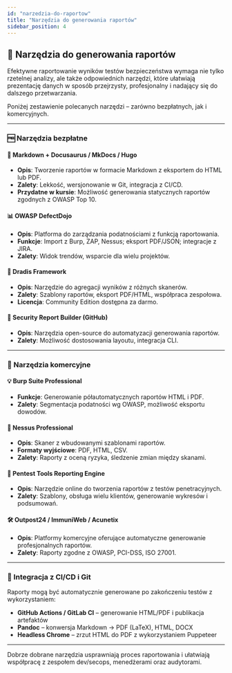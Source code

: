```yaml
---
id: "narzedzia-do-raportow"
title: "Narzędzia do generowania raportów"
sidebar_position: 4
---
```


## 🧰 Narzędzia do generowania raportów

Efektywne raportowanie wyników testów bezpieczeństwa wymaga nie tylko rzetelnej analizy, ale także odpowiednich narzędzi, które ułatwiają prezentację danych w sposób przejrzysty, profesjonalny i nadający się do dalszego przetwarzania.

Poniżej zestawienie polecanych narzędzi – zarówno bezpłatnych, jak i komercyjnych.

---

### 🆓 Narzędzia bezpłatne

#### 📝 **Markdown + Docusaurus / MkDocs / Hugo**

- **Opis**: Tworzenie raportów w formacie Markdown z eksportem do HTML lub PDF.
- **Zalety**: Lekkość, wersjonowanie w Git, integracja z CI/CD.
- **Przydatne w kursie**: Możliwość generowania statycznych raportów zgodnych z OWASP Top 10.

#### 📊 **OWASP DefectDojo**

- **Opis**: Platforma do zarządzania podatnościami z funkcją raportowania.
- **Funkcje**: Import z Burp, ZAP, Nessus; eksport PDF/JSON; integracje z JIRA.
- **Zalety**: Widok trendów, wsparcie dla wielu projektów.

#### 📄 **Dradis Framework**

- **Opis**: Narzędzie do agregacji wyników z różnych skanerów.
- **Zalety**: Szablony raportów, eksport PDF/HTML, współpraca zespołowa.
- **Licencja**: Community Edition dostępna za darmo.

#### 🐙 **Security Report Builder (GitHub)**

- **Opis**: Narzędzia open-source do automatyzacji generowania raportów.
- **Zalety**: Możliwość dostosowania layoutu, integracja CLI.

---

### 💼 Narzędzia komercyjne

#### 💡 **Burp Suite Professional**

- **Funkcje**: Generowanie półautomatycznych raportów HTML i PDF.
- **Zalety**: Segmentacja podatności wg OWASP, możliwość eksportu dowodów.

#### 🧠 **Nessus Professional**

- **Opis**: Skaner z wbudowanymi szablonami raportów.
- **Formaty wyjściowe**: PDF, HTML, CSV.
- **Zalety**: Raporty z oceną ryzyka, śledzenie zmian między skanami.

#### 📌 **Pentest Tools Reporting Engine**

- **Opis**: Narzędzie online do tworzenia raportów z testów penetracyjnych.
- **Zalety**: Szablony, obsługa wielu klientów, generowanie wykresów i podsumowań.

#### 🛠️ **Outpost24 / ImmuniWeb / Acunetix**

- **Opis**: Platformy komercyjne oferujące automatyczne generowanie profesjonalnych raportów.
- **Zalety**: Raporty zgodne z OWASP, PCI-DSS, ISO 27001.

---

### 🔄 Integracja z CI/CD i Git

Raporty mogą być automatycznie generowane po zakończeniu testów z wykorzystaniem:

- **GitHub Actions / GitLab CI** – generowanie HTML/PDF i publikacja artefaktów
- **Pandoc** – konwersja Markdown → PDF (LaTeX), HTML, DOCX
- **Headless Chrome** – zrzut HTML do PDF z wykorzystaniem Puppeteer

---

Dobrze dobrane narzędzia usprawniają proces raportowania i ułatwiają współpracę z zespołem dev/secops, menedżerami oraz audytorami.

